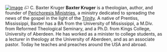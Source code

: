 [![image](images/thumb/f/fc/Kruger.gif/225px-Kruger.gif)](http://www.theopedia.com/File:Kruger.gif)
[![image](data:image/png;base64,iVBORw0KGgoAAAANSUhEUgAAAA8AAAALCAAAAACFLIiAAAAAAnRSTlMA/1uRIrUAAABPSURBVAjXY/j///+5vXDwjAHIr26ZAgXZe8H8a/+hoIcw/9nevdVL9+79DuPvzQYZFPUezu8BMZLXgkExnD8HAu6hqv//n+HZVjD4DuUDAKlChD3fj6aPAAAAAElFTkSuQmCC)](http://www.theopedia.com/File:Kruger.gif "Enlarge")
C. Baxter Kruger
**Baxter Kruger** is a theologian, author, and founder of
[Perichoresis Ministries](http://www.perichoresis.org/), a ministry
dedicated to spreading the news of the gospel in the light of the
[Trinity](Trinity "Trinity"). A native of Prentiss, Mississippi,
Baxter has a BA from the University of Mississippi, a M.Div. from
Reformed Theological Seminary, and a Ph.D. from Kings College,
University of Aberdeen. He has worked as a minister to college
students, as a lecturer in theology at the University of Aberdeen,
and as an associate pastor. Today he teaches and preaches around
the USA and abroad.




